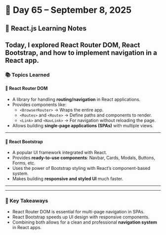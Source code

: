 # 📅 Day 65 – September 8, 2025  

## 🎯 React.js Learning Notes  

Today, I explored **React Router DOM**, **React Bootstrap**, and how to implement **navigation** in a React app.  
---
### 📚 Topics Learned  

#### 🔹 React Router DOM  
- A library for handling **routing/navigation** in React applications.  
- Provides components like:  
  - `<BrowserRouter>` → Wraps the entire app.  
  - `<Routes>` and `<Route>` → Define paths and components to render.  
  - `<Link>` and `<NavLink>` → For navigation without reloading the page.  
- Allows building **single-page applications (SPAs)** with multiple views.  
---

#### 🔹 React Bootstrap  
- A popular UI framework integrated with React.  
- Provides **ready-to-use components**: Navbar, Cards, Modals, Buttons, Forms, etc.  
- Uses the power of Bootstrap styling with React’s component-based system.  
- Makes building **responsive and styled UI** much faster.  
---

---
### 🧠 Key Takeaways  
- React Router DOM is essential for multi-page navigation in SPAs.  
- React Bootstrap speeds up UI design with responsive components.  
- Combining both allows for a clean and professional **navigation system** in React apps.  
